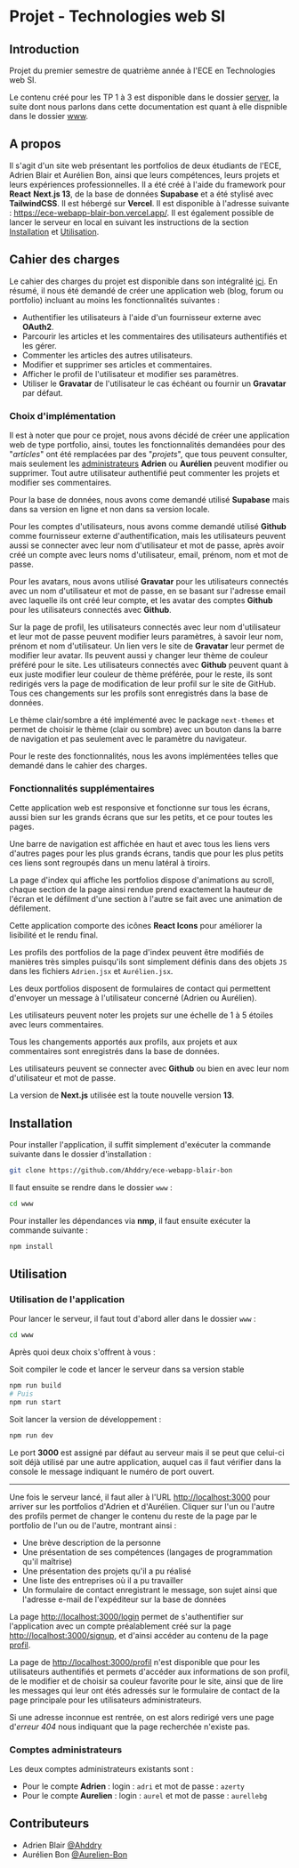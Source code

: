 # Projet - Technologies web SI

## Introduction

Projet du premier semestre de quatrième année à l'ECE en Technologies web SI.

Le contenu créé pour les TP 1 à 3 est disponible dans le dossier [server](https://github.com/Ahddry/ece-webapp-blair-bon/tree/main/server), la suite dont nous parlons dans cette documentation est quant à elle dispnible dans le dossier [www](https://github.com/Ahddry/ece-webapp-blair-bon/tree/main/www).

## A propos

Il s'agit d'un site web présentant les portfolios de deux étudiants de l'ECE, Adrien Blair et Aurélien Bon, ainsi que leurs compétences, leurs projets et leurs expériences professionnelles. Il a été créé à l'aide du framework pour **React** **Next.js 13**, de la base de données **Supabase** et a été stylisé avec **TailwindCSS**. Il est hébergé sur **Vercel**. Il est disponible à l'adresse suivante : <https://ece-webapp-blair-bon.vercel.app/>. Il est également possible de lancer le serveur en local en suivant les instructions de la section [Installation](#installation) et [Utilisation](#utilisation).

## Cahier des charges

Le cahier des charges du projet est disponible dans son intégralité [ici](https://github.com/adaltas/ece-webtech-2022-fall/blob/main/project-instructions.md). En résumé, il nous été demandé de créer une application web (blog, forum ou portfolio) incluant au moins les fonctionnalités suivantes :

- Authentifier les utilisateurs à l'aide d'un fournisseur externe avec **OAuth2**.
- Parcourir les articles et les commentaires des utilisateurs authentifiés et les gérer.
- Commenter les articles des autres utilisateurs.
- Modifier et supprimer ses articles et commentaires.
- Afficher le profil de l'utilisateur et modifier ses paramètres.
- Utiliser le **Gravatar** de l'utilisateur le cas échéant ou fournir un **Gravatar** par défaut.

### Choix d'implémentation

Il est à noter que pour ce projet, nous avons décidé de créer une application web de type portfolio, ainsi, toutes les fonctionnalités demandées pour des "*articles*" ont été remplacées par des "*projets*", que tous peuvent consulter, mais seulement les [administrateurs](#comptes-administrateurs) **Adrien** ou **Aurélien** peuvent modifier ou supprimer. Tout autre utilisateur authentifié peut commenter les projets et modifier ses commentaires.

Pour la base de données, nous avons come demandé utilisé **Supabase** mais dans sa version en ligne et non dans sa version locale.

Pour les comptes d'utilisateurs, nous avons comme demandé utilisé **Github** comme fournisseur externe d'authentification, mais les utilisateurs peuvent aussi se connecter avec leur nom d'utilisateur et mot de passe, après avoir créé un compte avec leurs noms d'utilisateur, email, prénom, nom et mot de passe.

Pour les avatars, nous avons utilisé **Gravatar** pour les utilisateurs connectés avec un nom d'utilisateur et mot de passe, en se basant sur l'adresse email avec laquelle ils ont créé leur compte, et les avatar des comptes **Github** pour les utilisateurs connectés avec **Github**.

Sur la page de profil, les utilisateurs connectés avec leur nom d'utilisateur et leur mot de passe peuvent modifier leurs paramètres, à savoir leur nom, prénom et nom d'utilisateur. Un lien vers le site de **Gravatar** leur permet de modifier leur avatar. Ils peuvent aussi y changer leur thème de couleur préféré pour le site. Les utilisateurs connectés avec **Github** peuvent quant à eux juste modifier leur couleur de thème préférée, pour le reste, ils sont redirigés vers la page de modification de leur profil sur le site de GitHub. Tous ces changements sur les profils sont enregistrés dans la base de données.

Le thème clair/sombre a été implémenté avec le package `next-themes` et permet de choisir le thème (clair ou sombre) avec un bouton dans la barre de navigation et pas seulement avec le paramètre du navigateur.

Pour le reste des fonctionnalités, nous les avons implémentées telles que demandé dans le cahier des charges.

### Fonctionnalités supplémentaires

Cette application web est responsive et fonctionne sur tous les écrans, aussi bien sur les grands écrans que sur les petits, et ce pour toutes les pages.

Une barre de navigation est affichée en haut et avec tous les liens vers d'autres pages pour les plus grands écrans, tandis que pour les plus petits ces liens sont regroupés dans un menu latéral à tiroirs.

La page d'index qui affiche les portfolios dispose d'animations au scroll, chaque section de la page ainsi rendue prend exactement la hauteur de l'écran et le défilment d'une section à l'autre se fait avec une animation de défilement.

Cette application comporte des icônes **React Icons** pour améliorer la lisibilité et le rendu final.

Les profils des portfolios de la page d'index peuvent être modifiés de manières très simples puisqu'ils sont simplement définis dans des objets `JS` dans les fichiers `Adrien.jsx` et `Aurélien.jsx`.

Les deux portfolios disposent de formulaires de contact qui permettent d'envoyer un message à l'utilisateur concerné (Adrien ou Aurélien).

Les utilisateurs peuvent noter les projets sur une échelle de 1 à 5 étoiles avec leurs commentaires.

Tous les changements apportés aux profils, aux projets et aux commentaires sont enregistrés dans la base de données.

Les utilisateurs peuvent se connecter avec **Github** ou bien en avec leur nom d'utilisateur et mot de passe.

La version de **Next.js** utilisée est la toute nouvelle version **13**.

## Installation

Pour installer l'application, il suffit simplement d'exécuter la commande suivante dans le dossier d'installation :

```bash
git clone https://github.com/Ahddry/ece-webapp-blair-bon
```

Il faut ensuite se rendre dans le dossier `www` :

```bash
cd www
```

Pour installer les dépendances via **nmp**, il faut ensuite exécuter la commande suivante :

```bash
npm install
```

## Utilisation

### Utilisation de l'application

Pour lancer le serveur, il faut tout d'abord aller dans le dossier `www` :

```bash
cd www
```

Après quoi deux choix s'offrent à vous :

Soit compiler le code et lancer le serveur dans sa version stable

```bash
npm run build
# Puis
npm run start
```

Soit lancer la version de développement :

```bash
npm run dev
```

Le port **3000** est assigné par défaut au serveur mais il se peut que celui-ci soit déjà utilisé par une autre application, auquel cas il faut vérifier dans la console le message indiquant le numéro de port ouvert.

***

Une fois le serveur lancé, il faut aller à l'URL <http://localhost:3000> pour arriver sur les portfolios d'Adrien et d'Aurélien. Cliquer sur l'un ou l'autre des profils permet de changer le contenu du reste de la page par le portfolio de l'un ou de l'autre, montrant ainsi :

- Une brève description de la personne
- Une présentation de ses compétences (langages de programmation qu'il maîtrise)
- Une présentation des projets qu'il a pu réalisé
- Une liste des entreprises où il a pu travailler
- Un formulaire de contact enregistrant le message, son sujet ainsi que l'adresse e-mail de l'expéditeur sur la base de données

La page <http://localhost:3000/login> permet de s'authentifier sur l'application avec un compte préalablement créé sur la page <http://localhost:3000/signup>, et d'ainsi accéder au contenu de la page [profil](http://localhost:3000/profil).

La page de <http://localhost:3000/profil> n'est disponible que pour les utilisateurs authentifiés et permets d'accéder aux informations de son profil, de le modifier et de choisir sa couleur favorite pour le site, ainsi que de lire les messages qui leur ont étés adressés sur le formulaire de contact de la page principale pour les utilisateurs administrateurs.

Si une adresse inconnue est rentrée, on est alors redirigé vers une page d'*erreur 404* nous indiquant que la page recherchée n'existe pas.

### Comptes administrateurs

Les deux comptes administrateurs existants sont :

- Pour le compte **Adrien** : login : `adri` et mot de passe : `azerty`
- Pour le compte **Aurelien** : login : `aurel` et mot de passe : `aurellebg`

## Contributeurs

- Adrien Blair [@Ahddry](https://github.com/Ahddry)
- Aurélien Bon [@Aurelien-Bon](https://github.com/Aurelien-Bon)
